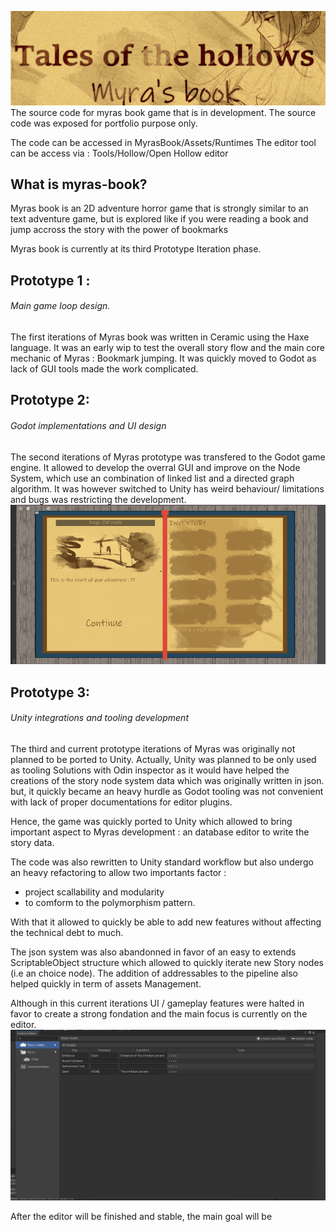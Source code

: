 ![Alt text](./screenshots/Title.jpg)
The source code for myras book game that is in development. The source code was exposed for portfolio purpose only.

The code can be accessed in MyrasBook/Assets/Runtimes
The editor tool can be access via : Tools/Hollow/Open Hollow editor

## What is myras-book?
Myras book is an 2D adventure horror game that is strongly
similar to an text adventure game, but is explored like if you
were reading a book and jump accross the story with the power of bookmarks

Myras book is currently at its third Prototype Iteration phase.

## Prototype 1 : 
###### Main game loop design.
The first iterations of Myras book was written in Ceramic using the Haxe language. It 
was an early wip to test the overall story flow and the main core mechanic of Myras :
Bookmark jumping. 
It was quickly moved to Godot as lack of GUI tools made the work complicated.

## Prototype 2: 
###### Godot implementations and UI design
The second iterations of Myras prototype was transfered to the Godot game engine.
It allowed to develop the overral GUI and improve on the Node System, which use 
an combination of linked list and a directed graph algorithm.
It was however switched to Unity has weird behaviour/ limitations and bugs was restricting the development.
![Alt test](./screenshots/GUI_001.jpg)

## Prototype 3:
###### Unity integrations and tooling development

The third and current prototype iterations of Myras was originally not planned to be
ported to Unity. Actually, Unity was planned to be only used as tooling Solutions with 
Odin inspector as it would have helped the creations of the story node system data which was
originally written in json. but, it quickly became an heavy hurdle as Godot tooling
was not convenient with lack of proper documentations for editor plugins.

Hence, the game was quickly ported  to Unity which allowed to bring important
aspect to Myras development : an database editor to write the story data.

The code was also rewritten to Unity standard workflow but also undergo an heavy refactoring to allow two importants factor :
* project scallability and modularity
* to comform to the polymorphism pattern.

With that it allowed to quickly be able to add new features without affecting the technical debt to much.

The json system was also abandonned in favor of an easy to extends ScriptableObject structure which allowed to quickly  iterate new Story nodes (i.e an choice node).
The addition of addressables to the pipeline also helped quickly in term of assets Management.

Although in this current iterations UI / gameplay features were halted in favor to create a strong fondation and the main focus is currently on the editor.
![Alt text](./screenshots/editor_sample.gif)

After the editor will be finished and stable, the main goal will be 